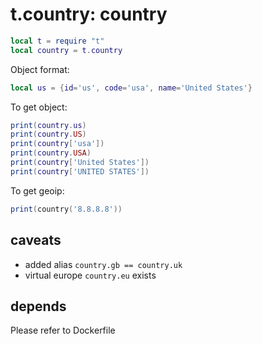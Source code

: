 # t.country: country
```lua
local t = require "t"
local country = t.country
```

Object format:
```lua
local us = {id='us', code='usa', name='United States'}
```

To get object:
```lua
print(country.us)
print(country.US)
print(country['usa'])
print(country.USA)
print(country['United States'])
print(country['UNITED STATES'])
```

To get geoip:
```lua
print(country('8.8.8.8'))
```

## caveats
- added alias `country.gb == country.uk`
- virtual europe `country.eu` exists

## depends
Please refer to Dockerfile